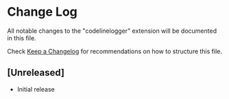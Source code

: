 # Change Log

All notable changes to the "codelinelogger" extension will be documented in this file.

Check [Keep a Changelog](http://keepachangelog.com/) for recommendations on how to structure this file.

## [Unreleased]

- Initial release